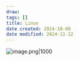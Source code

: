 ```yaml
---
draw:
tags: []
title: Linux
date created: 2024-10-08
date modified: 2024-11-12
---
```

![image.png|1000](https://imagehosting4picgo.oss-cn-beijing.aliyuncs.com/imagehosting/fix-dir%2Fpicgo%2Fpicgo-clipboard-images%2F2024%2F11%2F22%2F11-51-24-18f6e245deb7f71d7e33b30090bb5803-202411221151873-6e91be.png)
